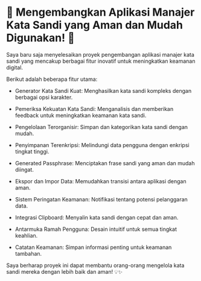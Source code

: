 # 🚀 Mengembangkan Aplikasi Manajer Kata Sandi yang Aman dan Mudah Digunakan! 🔐
Saya baru saja menyelesaikan proyek pengembangan aplikasi manajer kata sandi yang mencakup berbagai fitur inovatif untuk meningkatkan keamanan digital.

Berikut adalah beberapa fitur utama:
- Generator Kata Sandi Kuat: Menghasilkan kata sandi kompleks dengan berbagai opsi karakter.
  
- Pemeriksa Kekuatan Kata Sandi: Menganalisis dan memberikan feedback untuk meningkatkan keamanan kata sandi.
- Pengelolaan Terorganisir: Simpan dan kategorikan kata sandi dengan mudah.
- Penyimpanan Terenkripsi: Melindungi data pengguna dengan enkripsi tingkat tinggi.
- Generated Passphrase: Menciptakan frase sandi yang aman dan mudah diingat.
- Ekspor dan Impor Data: Memudahkan transisi antara aplikasi dengan aman.
- Sistem Peringatan Keamanan: Notifikasi tentang potensi pelanggaran data.
- Integrasi Clipboard: Menyalin kata sandi dengan cepat dan aman.
- Antarmuka Ramah Pengguna: Desain intuitif untuk semua tingkat keahlian.
- Catatan Keamanan: Simpan informasi penting untuk keamanan tambahan.

Saya berharap proyek ini dapat membantu orang-orang mengelola kata sandi mereka dengan lebih baik dan aman! 💡✨
